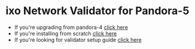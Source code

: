 # ixo Network Validator for Pandora-5

- If you're upgrading from pandora-4 [click here](./README_UPGRADE.md)
- If you're installing from scratch [click here](./README_INSTALL.md)
- If you're looking for validator setup guide [click here](./README_CONFIG.md)
